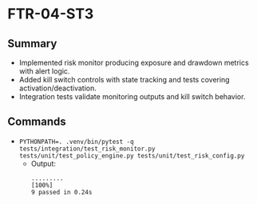 # FTR-04-ST3

## Summary
- Implemented risk monitor producing exposure and drawdown metrics with alert logic.
- Added kill switch controls with state tracking and tests covering activation/deactivation.
- Integration tests validate monitoring outputs and kill switch behavior.

## Commands
- `PYTHONPATH=. .venv/bin/pytest -q tests/integration/test_risk_monitor.py tests/unit/test_policy_engine.py tests/unit/test_risk_config.py`
  - Output:
    ```
    .........                                                                [100%]
    9 passed in 0.24s
    ```
